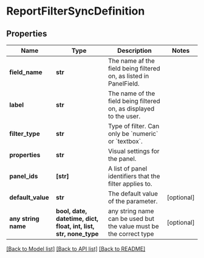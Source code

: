 # ReportFilterSyncDefinition


## Properties
Name | Type | Description | Notes
------------ | ------------- | ------------- | -------------
**field_name** | **str** | The name af the field being filtered on, as listed in PanelField. | 
**label** | **str** | The name of the field being filtered on, as displayed to the user. | 
**filter_type** | **str** | Type of filter. Can only be &#x60;numeric&#x60; or &#x60;textbox&#x60;. | 
**properties** | **str** | Visual settings for the panel. | 
**panel_ids** | **[str]** | A list of panel identifiers that the filter applies to. | 
**default_value** | **str** | The default value of the parameter. | [optional] 
**any string name** | **bool, date, datetime, dict, float, int, list, str, none_type** | any string name can be used but the value must be the correct type | [optional]

[[Back to Model list]](../README.md#documentation-for-models) [[Back to API list]](../README.md#documentation-for-api-endpoints) [[Back to README]](../README.md)


